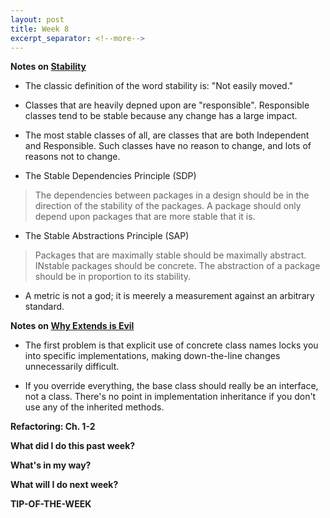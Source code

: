 ```yaml
---
layout: post
title: Week 8
excerpt_separator: <!--more-->
---
```


<!--more-->

**Notes on [Stability](https://www.cs.utexas.edu/users/fares/papers/Stability.pdf)**

* The classic definition of the word stability is: "Not easily moved."

* Classes that are heavily depned upon are "responsible". Responsible classes tend to be stable because any change has a large impact. 

* The most stable classes of all, are classes that are both Independent and Responsible. Such classes have no reason to change, and lots of reasons not to change. 

* The Stable Dependencies Principle (SDP)
> The dependencies between packages in a design should be in the direction of the stability of the packages. A package should only depend upon packages that are more stable that it is. 

* The Stable Abstractions Principle (SAP)
> Packages that are maximally stable should be maximally abstract. INstable packages should be concrete. The abstraction of a package should be in proportion to its stability. 

* A metric is not a god; it is meerely a measurement against an arbitrary standard. 

**Notes on [Why Extends is Evil](http://www.javaworld.com/article/2073649/core-java/why-extends-is-evil.html)**

* The first problem is that explicit use of concrete class names locks you into specific implementations, making down-the-line changes unnecessarily difficult. 

* If you override everything, the base class should really be an interface, not a class. There's no point in implementation inheritance if you don't use any of the inherited methods. 

**Refactoring: Ch. 1-2**

**What did I do this past week?**

**What's in my way?**

**What will I do next week?**

**TIP-OF-THE-WEEK**
